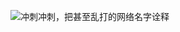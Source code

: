 ![冲刺冲刺，把甚至乱打的网络名字诠释](https://i0.hdslb.com/bfs/new_dyn/ad959fe2f3e734d76a50367a7fbd1a65109066415.png@720w_360h_1e_1c.webp "冲刺冲刺，把甚至乱打的网络名字诠释")